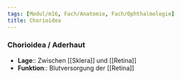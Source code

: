 ```yaml
---
tags: [Modul/m16, Fach/Anatomie, Fach/Ophthalmologie]
title: Chorioidea
---
```

### Chorioidea / Aderhaut
- **Lage**:: Zwischen [[Sklera]] und [[Retina]]
- **Funktion**:: Blutversorgung der [[Retina]]
